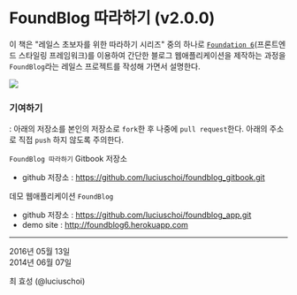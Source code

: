 # FoundBlog 따라하기 (v2.0.0)

이 책은 "레일스 초보자를 위한 따라하기 시리즈" 중의 하나로 [`Foundation 6`](http://foundation.zurb.com)(프론트엔드 스타일링 프레임워크)를 이용하여 간단한 블로그 웹애플리케이션을 제작하는 과정을 `FoundBlog`라는 레일스 프로젝트를 작성해 가면서 설명한다.

![](http://i1373.photobucket.com/albums/ag392/rorlab/Photobucket%20Desktop%20-%20RORLAB/FoundBlog/2014-06-09_09-24-01_zpsae68d8f8.png)

### 기여하기

: 아래의 저장소를 본인의 저장소로 `fork`한 후 나중에 `pull request`한다. 아래의 주소로 직접 `push` 하지 않도록 주의한다.


`FoundBlog 따라하기` Gitbook 저장소
* github 저장소 : https://github.com/luciuschoi/foundblog_gitbook.git

데모 웹애플리케이션 `FoundBlog`

* github 저장소 : https://github.com/luciuschoi/foundblog_app.git
* demo site : http://foundblog6.herokuapp.com

---

2016년 05월 13일<br />
2014년 06월 07일

최 효성 (@luciuschoi)
